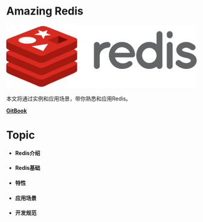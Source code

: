 # Amazing Redis

![](/assets/p1432653421.74.png)

本文将通过实例和应用场景，带你熟悉和应用Redis。

[**GitBook**](https://84hero.gitbooks.io/redis_in_action/)

# Topic

* #### Redis介绍
* #### Redis基础
* #### 特性
* #### 应用场景
* #### 开发规范

  ### 



